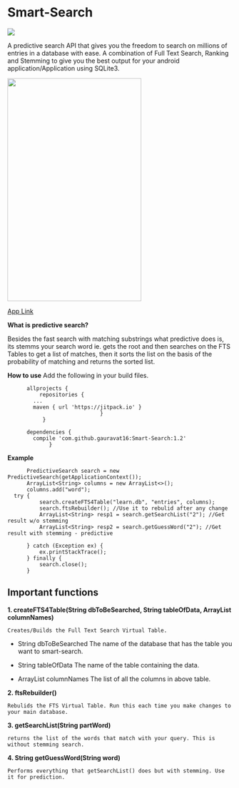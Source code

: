 # Smart-Search 
[![](https://jitpack.io/v/gauravat16/Smart-Search.svg)](https://jitpack.io/#gauravat16/Smart-Search)

A predictive search API that gives you the freedom to search on millions of entries in a database with ease.
A combination of Full Text Search, Ranking and Stemming to give you the best output for your android application/Application using SQLite3.

<img src="https://cloud.githubusercontent.com/assets/12914180/22394905/b0904936-e553-11e6-9b0e-9ca50af258c4.png" width="300" height="500">

[App Link](https://play.google.com/store/apps/details?id=gaurav.lookup)

**What is predictive search?**

Besides the fast search with matching substrings what predictive does is, its stemms your search word ie. gets the root and then searches on the FTS Tables to get a list of matches, then it sorts the list on the basis of the probability of matching and returns the sorted list.


**How to use**
Add the following in your build files.

          allprojects {
	          repositories {
			...
			maven { url 'https://jitpack.io' }
                                 }
	           }
          
          dependencies {
	        compile 'com.github.gauravat16:Smart-Search:1.2'
	             }
          
          
**Example**

          PredictiveSearch search = new PredictiveSearch(getApplicationContext());
          ArrayList<String> columns = new ArrayList<>();
          columns.add("word");
      try {
              search.createFTS4Table("learn.db", "entries", columns);
              search.ftsRebuilder(); //Use it to rebulid after any change
              ArrayList<String> resp1 = search.getSearchList("2"); //Get result w/o stemming
              ArrayList<String> resp2 = search.getGuessWord("2"); //Get result with stemming - predictive

          } catch (Exception ex) {
              ex.printStackTrace();
          } finally {
              search.close();
          }



## Important functions

**1. createFTS4Table(String dbToBeSearched, String tableOfData, ArrayList<String> columnNames)**

    Creates/Builds the Full Text Search Virtual Table.

 * String dbToBeSearched
         The name of the database that has the table you want to smart-search.

 * String tableOfData
         The name of the table containing the data.

 * ArrayList<String> columnNames
         The list of all the columns in above table.
       
**2. ftsRebuilder()**

    Rebulids the FTS Virtual Table. Run this each time you make changes to your main database.
   
**3. getSearchList(String partWord)**

    returns the list of the words that match with your query. This is without stemming search.
   
**4. String getGuessWord(String word)**
   
    Performs everything that getSearchList() does but with stemming. Use it for prediction.
   

   
   
